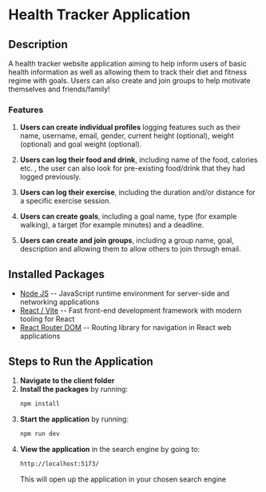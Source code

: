 # Health Tracker Application

## Description
A health tracker website application aiming to help inform users of basic health information as well as allowing them to track their diet and fitness regime with goals. Users can also create and join groups to help motivate themselves and friends/family!

### Features

1. **Users can create individual profiles** logging features such as their name, username, email, gender, current height (optional), weight (optional) and goal weight (optional).

2. **Users can log their food and drink**, including name of the food, calories etc. , the user can also look for pre-existing food/drink that they had logged previously. 

3. **Users can log their exercise**, including the duration and/or distance for a specific exercise session.

4. **Users can create goals**, including a goal name, type (for example walking), a target (for example minutes) and a deadline.

5. **Users can create and join groups**, including a group name, goal, description and allowing them to allow others to join through email.


## Installed Packages  
- [Node JS](https://nodejs.org/en) -- JavaScript runtime environment for server-side and networking applications
- [React / Vite](https://vite.dev) -- Fast front-end development framework with modern tooling for React
- [React Router DOM](https://reactrouter.com/en/main) -- Routing library for navigation in React web applications


## Steps to Run the Application
1. **Navigate to the client folder**
2. **Install the packages** by running:
   ```sh
   npm install
   ```
3. **Start the application** by running:
   ```sh
   npm run dev
   ```
4. **View the application** in the search engine by going to:
   ```sh
   http://localhost:5173/
   ```
   This will open up the application in your chosen search engine



